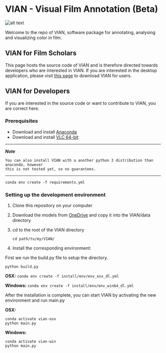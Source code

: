 # VIAN - Visual Film Annotation (Beta)

![alt text](qt_ui/images/github-title.png)

Welcome to the repo of VIAN, software package for annotating, analysing and 
visualizing color in film. 

## VIAN for Film Scholars
This page hosts the source code of VIAN and is therefore directed towards developers who are interested in VIAN. 
If you are interested in the desktop application, please visit 
[this page](http://ercwebapp.westeurope.cloudapp.azure.com/vian) 
to download VIAN for users. 

## VIAN for Developers
If you are interested in the source code or want to contribute to VIAN, you are correct here. 

### Prerequisites
- Download and install [Anaconda](https://www.anaconda.com/distribution/)
- Download and install [VLC 64-bit](https://www.videolan.org/vlc/index.html)

---

***Note***

    You can also install VIAN with a another python 3 distribution than anaconda, however
    this is not tested yet, so no guarantees. 
    
---


```conda env create -f requirements.yml```


### Setting up the development environment
1. Clone this repository on your computer
2. Download the models from [OneDrive](https://1drv.ms/f/s!Avol1nnS24kLldQ6sI0KucWUrWWF6g) and copy it into the VIAN/data directory
3. cd to the root of the VIAN directory

    ```cd path/to/my/VIAN/```

4. Install the corresponding environment:

First we run the build.py file to setup the directory.

```python build.py```

<b>OSX:</b>
```conda env create -f install/env/env_osx_dl.yml``` 

<b>Windows:</b>
```conda env create -f install/env/env_win64_dl.yml``` 

After the installation is complete, you can start VIAN by activating the new environment
and run main.py

<b>OSX:</b>
````
conda activate vian-osx
python main.py
````

<b>Windows:</b>
````
conda activate vian-win
python main.py
````

